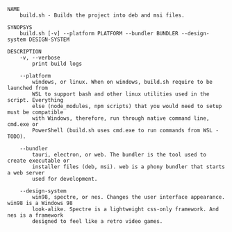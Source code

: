 
	NAME
		build.sh - Builds the project into deb and msi files.

	SYNOPSYS
		build.sh [-v] --platform PLATFORM --bundler BUNDLER --design-system DESIGN-SYSTEM

	DESCRIPTION
		-v, --verbose
			print build logs

		--platform
			windows, or linux. When on windows, build.sh require to be launched from
			WSL to support bash and other linux utilities used in the script. Everything
			else (node_modules, npm scripts) that you would need to setup must be compatible
			with Windows, therefore, run through native command line, cmd.exe or
			PowerShell (build.sh uses cmd.exe to run commands from WSL - TODO).

		--bundler
			tauri, electron, or web. The bundler is the tool used to create executable or
			installer files (deb, msi). web is a phony bundler that starts a web server
			used for development.

		--design-system
			win98, spectre, or nes. Changes the user interface appearance. win98 is a Windows 98
			look-alike. Spectre is a lightweight css-only framework. And nes is a framework
			designed to feel like a retro video games.
